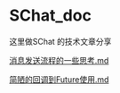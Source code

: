 # SChat_doc

这里做SChat 的技术文章分享

 [消息发送流程的一些思考.md](list/消息发送流程的一些思考.md) 

 [简陋的回调到Future使用.md](list/简陋的回调到Future使用.md) 